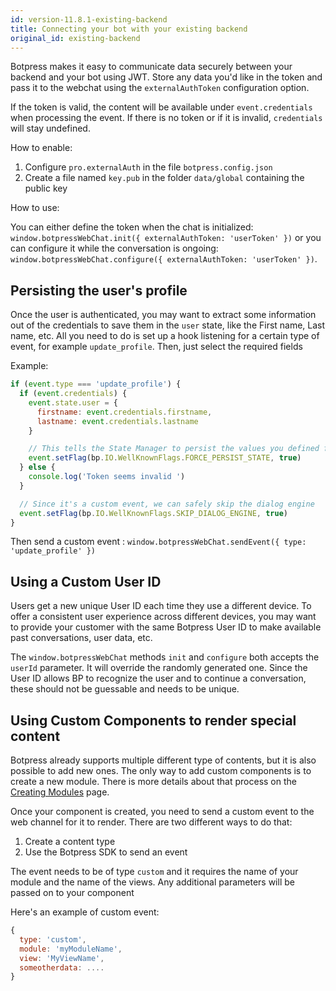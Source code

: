 ```yaml
---
id: version-11.8.1-existing-backend
title: Connecting your bot with your existing backend
original_id: existing-backend
---
```


Botpress makes it easy to communicate data securely between your backend and your bot using JWT. Store any data you'd like in the token and pass it to the webchat using the `externalAuthToken` configuration option.

If the token is valid, the content will be available under `event.credentials` when processing the event. If there is no token or if it is invalid, `credentials` will stay undefined.

How to enable:

1. Configure `pro.externalAuth` in the file `botpress.config.json`
2. Create a file named `key.pub` in the folder `data/global` containing the public key

How to use:

You can either define the token when the chat is initialized: `window.botpressWebChat.init({ externalAuthToken: 'userToken' })` or you can configure it while the conversation is ongoing: `window.botpressWebChat.configure({ externalAuthToken: 'userToken' })`.

## Persisting the user's profile

Once the user is authenticated, you may want to extract some information out of the credentials to save them in the `user` state, like the First name, Last name, etc. All you need to do is set up a hook listening for a certain type of event, for example `update_profile`. Then, just select the required fields

Example:

```js
if (event.type === 'update_profile') {
  if (event.credentials) {
    event.state.user = {
      firstname: event.credentials.firstname,
      lastname: event.credentials.lastname
    }

    // This tells the State Manager to persist the values you defined for `user`
    event.setFlag(bp.IO.WellKnownFlags.FORCE_PERSIST_STATE, true)
  } else {
    console.log('Token seems invalid ')
  }

  // Since it's a custom event, we can safely skip the dialog engine
  event.setFlag(bp.IO.WellKnownFlags.SKIP_DIALOG_ENGINE, true)
}
```

Then send a custom event : `window.botpressWebChat.sendEvent({ type: 'update_profile' })`

## Using a Custom User ID

Users get a new unique User ID each time they use a different device. To offer a consistent user experience across different devices, you may want to provide your customer with the same Botpress User ID to make available past conversations, user data, etc.

The `window.botpressWebChat` methods `init` and `configure` both accepts the `userId` parameter. It will override the randomly generated one.
Since the User ID allows BP to recognize the user and to continue a conversation, these should not be guessable and needs to be unique.

## Using Custom Components to render special content

Botpress already supports multiple different type of contents, but it is also possible to add new ones. The only way to add custom components is to create a new module. There is more details about that process on the [Creating Modules](../advanced/custom-module#views) page.

Once your component is created, you need to send a custom event to the web channel for it to render. There are two different ways to do that:

1. Create a content type
2. Use the Botpress SDK to send an event

The event needs to be of type `custom` and it requires the name of your module and the name of the views. Any additional parameters will be passed on to your component

Here's an example of custom event:

```js
{
  type: 'custom',
  module: 'myModuleName',
  view: 'MyViewName',
  someotherdata: ....
}
```
